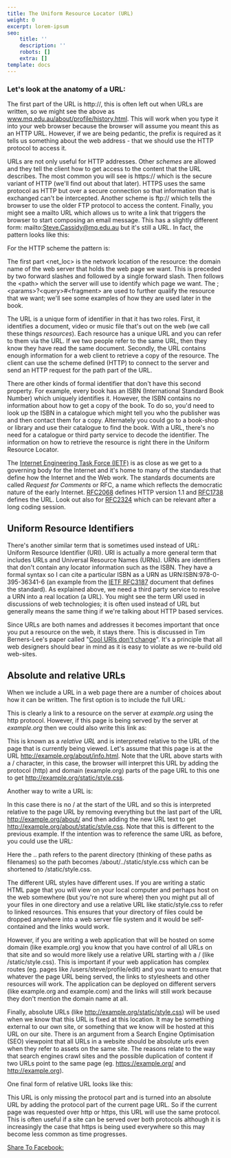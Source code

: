 ```yaml
---
title: The Uniform Resource Locator (URL)
weight: 0
excerpt: lorem-ipsum
seo:
    title: ''
    description: ''
    robots: []
    extra: []
template: docs
---
```



### Let's look at the anatomy of a URL:&#xA;&#xA;

The first part of the URL is http://, this is often left out when URLs are written, so we might see the above as www.mq.edu.au/about/profile/history.html. This will work when you type it into your web browser because the browser will assume you meant this as an HTTP URL. However, if we are being pedantic, the prefix is required as it tells us something about the web address - that we should use the HTTP protocol to access it.

URLs are not only useful for HTTP addresses. Other _schemes_ are allowed and they tell the client how to get access to the content that the URL describes. The most common you will see is https:// which is the secure variant of HTTP (we'll find out about that later). HTTPS uses the same protocol as HTTP but over a secure connection so that information that is exchanged can't be intercepted. Another scheme is ftp:// which tells the browser to use the older FTP protocol to access the content. Finally, you might see a mailto URL which allows us to write a link that triggers the browser to start composing an email message. This has a slightly different form: mailto:Steve.Cassidy@mq.edu.au but it's still a URL. In fact, the pattern looks like this:

For the HTTP scheme the pattern is:

The first part \<net_loc> is the network location of the resource: the domain name of the web server that holds the web page we want. This is preceded by two forward slashes and followed by a single forward slash. Then follows the \<path> which the server will use to identify which page we want. The ;\<params>?\<query>#\<fragment> are used to further qualify the resource that we want; we'll see some examples of how they are used later in the book.

The URL is a unique form of identifier in that it has two roles. First, it identifies a document, video or music file that's out on the web (we call these things _resources_). Each resource has a unique URL and you can refer to them via the URL. If we two people refer to the same URL, then they know they have read the same document. Secondly, the URL contains enough information for a web client to retrieve a copy of the resource. The client can use the scheme defined (HTTP) to connect to the server and send an HTTP request for the path part of the URL.

There are other kinds of formal identifier that don't have this second property. For example, every book has an ISBN (International Standard Book Number) which uniquely identifies it. However, the ISBN contains no information about how to get a copy of the book. To do so, you'd need to look up the ISBN in a catalogue which might tell you who the publisher was and then contact them for a copy. Alternately you could go to a book-shop or library and use their catalogue to find the book. With a URL, there's no need for a catalogue or third party service to decode the identifier. The information on how to retrieve the resource is right there in the Uniform Resource Locator.

The [Internet Engineering Task Force (IETF)](http://www.ietf.org/) is as close as we get to a governing body for the Internet and it's home to many of the standards that define how the Internet and the Web work. The standards documents are called _Request for Comments_ or RFC, a name which reflects the democratic nature of the early Internet. [RFC2068](http://datatracker.ietf.org/doc/rfc2068/) defines HTTP version 1.1 and [RFC1738](http://datatracker.ietf.org/doc/rfc1738/) defines the URL. Look out also for [RFC2324](http://datatracker.ietf.org/doc/rfc2324/) which can be relevant after a long coding session.

## Uniform Resource Identifiers

There's another similar term that is sometimes used instead of URL: Uniform Resource Identifier (URI). URI is actually a more general term that includes URLs and Universal Resource Names (URNs). URNs are identifiers that don't contain any locator information such as the ISBN. They have a formal syntax so I can cite a particular ISBN as a URN as URN:ISBN:978-0-395-36341-6 (an example from the [IETF RFC3187](http://tools.ietf.org/html/draft-ietf-urnbis-rfc3187bis-isbn-urn-01) document that defines the standard). As explained above, we need a third party service to resolve a URN into a real location (a URL). You might see the term URI used in discussions of web technologies; it is often used instead of URL but generally means the same thing if we're talking about HTTP based services.

Since URLs are both names and addresses it becomes important that once you put a resource on the web, it stays there. This is discussed in Tim Berners-Lee's paper called "[Cool URIs don't change](http://www.w3.org/Provider/Style/URI)". It's a principle that all web designers should bear in mind as it is easy to violate as we re-build old web-sites.

## Absolute and relative URLs

When we include a URL in a web page there are a number of choices about how it can be written. The first option is to include the full URL:

This is clearly a link to a resource on the server at _example.org_ using the http protocol. However, if this page is being served by the server at _example.org_ then we could also write this link as:

This is known as a _relative URL_ and is interpreted relative to the URL of the page that is currently being viewed. Let's assume that this page is at the URL http://example.org/about/info.html. Note that the URL above starts with a / character, in this case, the browser will interpret this URL by adding the protocol (http) and domain (example.org) parts of the page URL to this one to get http://example.org/static/style.css.

Another way to write a URL is:

In this case there is no / at the start of the URL and so this is interpreted relative to the page URL by removing everything but the last part of the URL http://example.org/about/ and then adding the new URL text to get http://example.org/about/static/style.css. Note that this is different to the previous example. If the intention was to reference the same URL as before, you could use the URL:

Here the .. path refers to the parent directory (thinking of these paths as filenames) so the path becomes /about/../static/style.css which can be shortened to /static/style.css.

The different URL styles have different uses. If you are writing a static HTML page that you will view on your local computer and perhaps host on the web somewhere (but you're not sure where) then you might put all of your files in one directory and use a relative URL like static/style.css to refer to linked resources. This ensures that your directory of files could be dropped anywhere into a web server file system and it would be self-contained and the links would work.

However, if you are writing a web application that will be hosted on some domain (like example.org) you know that you have control of all URLs on that site and so would more likely use a relative URL starting with a / (like /static/style.css). This is important if your web application has complex routes (eg. pages like /users/steve/profile/edit) and you want to ensure that whatever the page URL being served, the links to stylesheets and other resources will work. The application can be deployed on different servers (like example.org and example.com) and the links will still work because they don't mention the domain name at all.

Finally, absolute URLs (like http://example.org/static/style.css) will be used when we know that this URL is fixed at this location. It may be something external to our own site, or something that we know will be hosted at this URL on our site. There is an argument from a Search Engine Optimisation (SEO) viewpoint that all URLs in a website should be absolute urls even when they refer to assets on the same site. The reasons relate to the way that search engines crawl sites and the possible duplication of content if two URLs point to the same page (eg. https://example.org/ and http://example.org).

One final form of relative URL looks like this:

This URL is only missing the protocol part and is turned into an absolute URL by adding the protocol part of the current page URL. So if the current page was requested over http or https, this URL will use the same protocol. This is often useful if a site can be served over both protocols although it is increasingly the case that https is being used everywhere so this may become less common as time progresses.

[Share To Facebook:](https://www.facebook.com/sharer/sharer.php?u=https://bgoonz-blog.netlify.app//)
